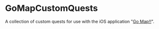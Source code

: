 # GoMapCustomQuests

A collection of custom quests for use with the iOS application "[Go Map!!](https://github.com/bryceco/GoMap)".
